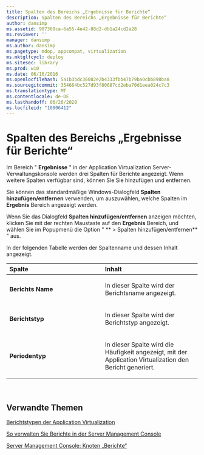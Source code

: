 ```yaml
---
title: Spalten des Bereichs „Ergebnisse für Berichte“
description: Spalten des Bereichs „Ergebnisse für Berichte“
author: dansimp
ms.assetid: 907360ca-6a55-4e42-88d2-db1a24cd2a28
ms.reviewer: ''
manager: dansimp
ms.author: dansimp
ms.pagetype: mdop, appcompat, virtualization
ms.mktglfcycl: deploy
ms.sitesec: library
ms.prod: w10
ms.date: 06/16/2016
ms.openlocfilehash: 5a1b3bdc36082e2b4333fbb47b79ba0cbb898ba8
ms.sourcegitcommit: 354664bc527d93f80687cd2eba70d1eea024c7c3
ms.translationtype: MT
ms.contentlocale: de-DE
ms.lasthandoff: 06/26/2020
ms.locfileid: "10806412"
---
```

# Spalten des Bereichs „Ergebnisse für Berichte“


Im Bereich " **Ergebnisse** " in der Application Virtualization Server-Verwaltungskonsole werden drei Spalten für Berichte angezeigt. Wenn weitere Spalten verfügbar sind, können Sie Sie hinzufügen und entfernen.

Sie können das standardmäßige Windows-Dialogfeld **Spalten hinzufügen/entfernen** verwenden, um auszuwählen, welche Spalten im **Ergebnis** Bereich angezeigt werden.

Wenn Sie das Dialogfeld **Spalten hinzufügen/entfernen** anzeigen möchten, klicken Sie mit der rechten Maustaste auf den **Ergebnis** Bereich, und wählen Sie im Popupmenü die Option " ** &gt; Spalten hinzufügen/entfernen** " aus.

In der folgenden Tabelle werden der Spaltenname und dessen Inhalt angezeigt.

<table>
<colgroup>
<col width="50%" />
<col width="50%" />
</colgroup>
<thead>
<tr class="header">
<th align="left">Spalte</th>
<th align="left">Inhalt</th>
</tr>
</thead>
<tbody>
<tr class="odd">
<td align="left"><p><strong>Berichts Name</strong></p></td>
<td align="left"><p>In dieser Spalte wird der Berichtsname angezeigt.</p></td>
</tr>
<tr class="even">
<td align="left"><p><strong>Berichtstyp</strong></p></td>
<td align="left"><p>In dieser Spalte wird der Berichtstyp angezeigt.</p></td>
</tr>
<tr class="odd">
<td align="left"><p><strong>Periodentyp</strong></p></td>
<td align="left"><p>In dieser Spalte wird die Häufigkeit angezeigt, mit der Application Virtualization den Bericht generiert.</p></td>
</tr>
</tbody>
</table>

 

## Verwandte Themen


[Berichtstypen der Application Virtualization](application-virtualization-report-types.md)

[So verwalten Sie Berichte in der Server Management Console](how-to-manage-reports-in-the-server-management-console.md)

[Server Management Console: Knoten „Berichte“](server-management-console-reports-node.md)

 

 





